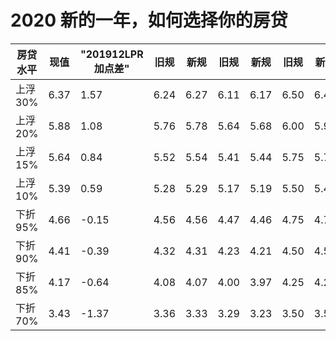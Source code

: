 # 2020 新的一年，如何选择你的房贷


| 房贷水平	| 现值	|"201912LPR加点差"|	旧规|	新规|	旧规|	新规|	旧规|	新规|	旧规|	新规|
| ------------- | ----------- | ----------- | ----------- | ----------- | ----------- | ----------- | ----------- | ----------- | ----------- | ----------- |
|上浮 30%	|6.37 	|1.57 	|6.24 	|6.27 	|6.11 	|6.17 	|6.50 	|6.47 	|6.63 	|6.57 |
|上浮 20%	|5.88 	|1.08 	|5.76 	|5.78 	|5.64 	|5.68 	|6.00 	|5.98 	|6.12 	|6.08 |
|上浮 15%	|5.64 	|0.84 	|5.52 	|5.54 	|5.41 	|5.44 	|5.75 	|5.74 	|5.87 	|5.84 |
|上浮 10%	|5.39 	|0.59 	|5.28 	|5.29 	|5.17 	|5.19 	|5.50 	|5.49 	|5.61 	|5.59 |
|下折 95%	|4.66 	|-0.15 	|4.56 	|4.56 	|4.47 	|4.46 	|4.75 	|4.76 	|4.85 	|4.86 |
|下折 90%	|4.41 	|-0.39 	|4.32 	|4.31 	|4.23 	|4.21 	|4.50 	|4.51 	|4.59 	|4.61 |
|下折 85%	|4.17 	|-0.64 	|4.08 	|4.07 	|4.00 	|3.97 	|4.25 	|4.27 	|4.34 	|4.37 |
|下折 70%	|3.43 	|-1.37 	|3.36 	|3.33 	|3.29 	|3.23 	|3.50 	|3.53 	|3.57 	|3.63 |
